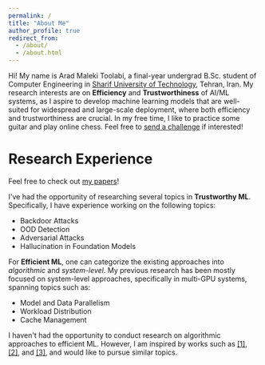 ```yaml
---
permalink: /
title: "About Me"
author_profile: true
redirect_from: 
  - /about/
  - /about.html
---
```



Hi! My name is Arad Maleki Toolabi, a final-year undergrad B.Sc. student of Computer Engineering in 
[Sharif University of Technology](https://en.sharif.ir), Tehran, Iran. My research interests are on **Efficiency**
and **Trustworthiness** of AI/ML systems, as I aspire to develop machine learning models that are well-suited
for widespread and large-scale deployment, where both efficiency and trustworthiness are crucial. In my free time,
I like to practice some guitar and play online chess. Feel free to 
[send a challenge](https://lichess.org/?user=AradMaleki#friend) if interested!


# Research Experience
Feel free to check out [my papers](papers)!

I've had the opportunity of researching several topics in **Trustworthy ML**. Specifically, I have
experience working on the following topics:
* Backdoor Attacks
* OOD Detection
* Adversarial Attacks
* Hallucination in Foundation Models

For **Efficient ML**, one can categorize the existing approaches into *algorithmic* and *system-level*. My previous
research has been mostly focused on system-level approaches, specifically in multi-GPU systems, spanning topics
such as:
* Model and Data Parallelism
* Workload Distribution
* Cache Management

I haven't had the opportunity to conduct research on algorithmic approaches to efficient ML. However, I am inspired
by works such as [[1]](https://arxiv.org/abs/2205.14135), [[2]](https://arxiv.org/abs/2106.09685), 
and [[3]](https://arxiv.org/abs/2305.14314), and would like to pursue similar topics.